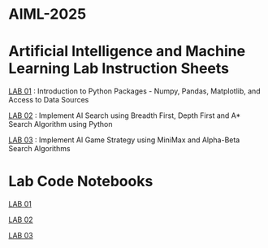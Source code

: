 # AIML-2025
# Artificial Intelligence and Machine Learning Lab Instruction Sheets

<a href="https://github.com/2303A51639/AIML-2025/blob/main/AIML_A1.pdf">LAB 01</a> : Introduction to Python Packages - Numpy, Pandas, Matplotlib, and Access to Data Sources

<a href="https://github.com/2303A51639/AIML-2025/blob/main/AIML_A2.pdf">LAB 02</a> : Implement AI Search using Breadth First, Depth First and A* Search Algorithm using Python

<a href="https://github.com/2303A51639/AIML-2025/blob/main/AIML_A3.pdf">LAB 03</a> : Implement AI Game Strategy using MiniMax and Alpha-Beta Search Algorithms

# Lab Code Notebooks

<a href="https://github.com/2303A51639/AIML-2025/blob/main/Lab01.ipynb">LAB 01</a>

<a href="https://github.com/2303A51639/AIML-2025/blob/main/Lab02.ipynb">LAB 02</a>

<a href="https://github.com/2303A51639/AIML-2025/blob/main/Lab03.ipynb">LAB 03</a>
